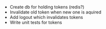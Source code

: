 - Create db for holding tokens (redis?)
- Invalidate old token when new one is aquired
- Add logout which invalidates tokens
- Write unit tests for tokens